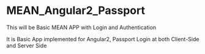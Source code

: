 # MEAN_Angular2_Passport

This will be Basic MEAN APP with Login and Authentication

It is Basic App implemented for Angular2, Passport Login at both Client-Side and Server Side


